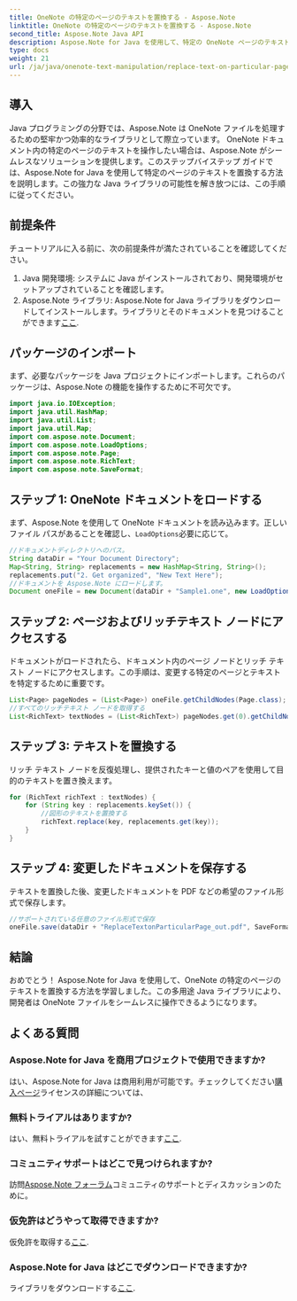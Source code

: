 ```yaml
---
title: OneNote の特定のページのテキストを置換する - Aspose.Note
linktitle: OneNote の特定のページのテキストを置換する - Aspose.Note
second_title: Aspose.Note Java API
description: Aspose.Note for Java を使用して、特定の OneNote ページのテキストを置換する方法を学習します。効率的な Java 開発のためのわかりやすいチュートリアル。
type: docs
weight: 21
url: /ja/java/onenote-text-manipulation/replace-text-on-particular-page/
---
```

## 導入
Java プログラミングの分野では、Aspose.Note は OneNote ファイルを処理するための堅牢かつ効率的なライブラリとして際立っています。 OneNote ドキュメント内の特定のページのテキストを操作したい場合は、Aspose.Note がシームレスなソリューションを提供します。このステップバイステップ ガイドでは、Aspose.Note for Java を使用して特定のページのテキストを置換する方法を説明します。この強力な Java ライブラリの可能性を解き放つには、この手順に従ってください。
## 前提条件
チュートリアルに入る前に、次の前提条件が満たされていることを確認してください。
1. Java 開発環境: システムに Java がインストールされており、開発環境がセットアップされていることを確認します。
2.  Aspose.Note ライブラリ: Aspose.Note for Java ライブラリをダウンロードしてインストールします。ライブラリとそのドキュメントを見つけることができます[ここ](https://reference.aspose.com/note/java/).
## パッケージのインポート
まず、必要なパッケージを Java プロジェクトにインポートします。これらのパッケージは、Aspose.Note の機能を操作するために不可欠です。
```java
import java.io.IOException;
import java.util.HashMap;
import java.util.List;
import java.util.Map;
import com.aspose.note.Document;
import com.aspose.note.LoadOptions;
import com.aspose.note.Page;
import com.aspose.note.RichText;
import com.aspose.note.SaveFormat;
```
## ステップ 1: OneNote ドキュメントをロードする
まず、Aspose.Note を使用して OneNote ドキュメントを読み込みます。正しいファイル パスがあることを確認し、`LoadOptions`必要に応じて。
```java
//ドキュメントディレクトリへのパス。
String dataDir = "Your Document Directory";
Map<String, String> replacements = new HashMap<String, String>();
replacements.put("2. Get organized", "New Text Here");
//ドキュメントを Aspose.Note にロードします。
Document oneFile = new Document(dataDir + "Sample1.one", new LoadOptions());
```
## ステップ 2: ページおよびリッチテキスト ノードにアクセスする
ドキュメントがロードされたら、ドキュメント内のページ ノードとリッチ テキスト ノードにアクセスします。この手順は、変更する特定のページとテキストを特定するために重要です。
```java
List<Page> pageNodes = (List<Page>) oneFile.getChildNodes(Page.class);
//すべてのリッチテキスト ノードを取得する
List<RichText> textNodes = (List<RichText>) pageNodes.get(0).getChildNodes(RichText.class);
```
## ステップ 3: テキストを置換する
リッチ テキスト ノードを反復処理し、提供されたキーと値のペアを使用して目的のテキストを置き換えます。
```java
for (RichText richText : textNodes) {
    for (String key : replacements.keySet()) {
        //図形のテキストを置換する
        richText.replace(key, replacements.get(key));
    }
}
```
## ステップ 4: 変更したドキュメントを保存する
テキストを置換した後、変更したドキュメントを PDF などの希望のファイル形式で保存します。
```java
//サポートされている任意のファイル形式で保存
oneFile.save(dataDir + "ReplaceTextonParticularPage_out.pdf", SaveFormat.Pdf);
```
## 結論
おめでとう！ Aspose.Note for Java を使用して、OneNote の特定のページのテキストを置換する方法を学習しました。この多用途 Java ライブラリにより、開発者は OneNote ファイルをシームレスに操作できるようになります。
## よくある質問
### Aspose.Note for Java を商用プロジェクトで使用できますか?
はい、Aspose.Note for Java は商用利用が可能です。チェックしてください[購入ページ](https://purchase.aspose.com/buy)ライセンスの詳細については、
### 無料トライアルはありますか?
はい、無料トライアルを試すことができます[ここ](https://releases.aspose.com/).
### コミュニティサポートはどこで見つけられますか?
訪問[Aspose.Note フォーラム](https://forum.aspose.com/c/note/28)コミュニティのサポートとディスカッションのために。
### 仮免許はどうやって取得できますか?
仮免許を取得する[ここ](https://purchase.aspose.com/temporary-license/).
### Aspose.Note for Java はどこでダウンロードできますか?
ライブラリをダウンロードする[ここ](https://releases.aspose.com/note/java/).